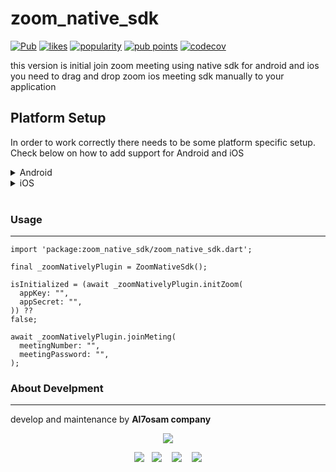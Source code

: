 # zoom_native_sdk

[![Pub](https://img.shields.io/pub/v/zoom_native_sdk.svg)](https://pub.dartlang.org/packages/zoom_native_sdk)
[![likes](https://img.shields.io/pub/likes/zoom_native_sdk)](https://pub.dev/packages/zoom_native_sdk/score)
[![popularity](https://img.shields.io/pub/popularity/zoom_native_sdk)](https://pub.dev/packages/zoom_native_sdk/score)
[![pub points](https://img.shields.io/pub/points/zoom_native_sdk)](https://pub.dev/packages/zoom_native_sdk/score)
[![codecov](https://codecov.io/gh/ABausG/zoom_native_sdk/branch/main/graph/badge.svg?token=ZXTZOL6KFO)](https://codecov.io/gh/ABausG/zoom_native_sdk)

this version is initial join zoom meeting using native sdk for android and ios
you need to drag and drop zoom ios meeting sdk manually to your application

## Platform Setup

In order to work correctly there needs to be some platform specific setup. Check below on how to add support for Android and iOS


<details><summary>Android</summary>
download zoom sdk for android by running this command in terminal

```
dart run zoom_native_sdk:download
```

</details>

<details><summary>iOS</summary>

in first you need to login to your zoom account then select your project and download ios sdk.


 <img src="https://i.ibb.co/2yvrtHF/ios-zoom-sdk.webp?raw=true"> 


after download is complete unzip file and copy two file  :-

* MobileRTC.xcframework
* MobileRTCResources.bundle

and past in **IOS** module

 <img src="https://i.ibb.co/YtHXtbz/ios-module.png?raw=true" hight="500 px"> 


then open ios in **Xcode** and click right to Runner folder and add two file to it

* MobileRTC.xcframework
* MobileRTCResources.bundle

<img src="https://i.ibb.co/C1c99F6/add-file-to-runner.png?raw=true" hight="500 px"> 
<br /> 

will be shown as this image below

<img src="https://i.ibb.co/z6byskP/xcode-file.png?raw=true" hight="500 px"> 

<br /> 

after adding this files running **pod install** to get pods for zoom in ios

by click right to ios folder and select onpen in terminal

```
pod install
```

after pod install is complete open xcode and make sure **MobileRTC.xcframework**
is added in `TARGETS/Runner/Frameworks,Libraries, and Embedded Content`

<img src="https://i.ibb.co/K21Y3Sg/add-rtc.png?raw=true" hight="500 px"> 

<br /> 

and finally in xcode go to `Pods/TARGETS/zoom_native_sdk/Frameworks and Libraries`

and add MobileRTC.xcframework to it and make sure it Do Not Embed as shown

<img src="https://i.ibb.co/NYs2Ysz/config-pod.png?raw=true" hight="500 px"> 

for more info
[ios docs](https://marketplace.zoom.us/docs/sdk/native-sdks/iOS/getting-started/install-sdk/)

</details>
<br /> 

### Usage
-------------------------

```
import 'package:zoom_native_sdk/zoom_native_sdk.dart';
```

```
final _zoomNativelyPlugin = ZoomNativeSdk();
```

```
isInitialized = (await _zoomNativelyPlugin.initZoom(
  appKey: "",
  appSecret: "",
)) ??
false;
```

```
await _zoomNativelyPlugin.joinMeting(
  meetingNumber: "",
  meetingPassword: "",
);
```

### About Develpment
-------------------------------

develop and maintenance by **Al7osam company**
<p align="center">
<img align="center" src="https://play-lh.googleusercontent.com/T04y6F4hKkzh6fygIF9S45_quM2MmLkOOlKzuAg__uskxQQ9_bxrM0lZ8t8PchRRuS0=w3840-h2160-rw?raw=true" />
</p>
<p align="center">
<a href="https://play.google.com/store/apps/dev?id=8288448436887856501" target="_blank"><img src="https://img.shields.io/badge/Google%20Play-Al7osam-darkred.svg?style=for-the-badge&logo=google&logoColor=white"></a>&nbsp;&nbsp;&nbsp;<a href="https://www.threads.net/@al7osamsolutions" target="_blank"><img src="https://img.shields.io/badge/instagram-@Al7osam-blue.svg?style=for-the-badge&logo=instagram&logoColor=white"></a>
&nbsp;&nbsp;&nbsp;<a href="https://www.facebook.com/Al7osamCompany/" target="_blank"><img src="https://img.shields.io/badge/facebook-Al7osam-darkblue.svg?style=for-the-badge&logo=Facebook&logoColor=white"></a>
 &nbsp;&nbsp;&nbsp;<a href="https://apps.apple.com/eg/developer/al7osam/id1292208382" target="_blank"><img src="https://img.shields.io/badge/apple-Al7osam-orange.svg?style=for-the-badge&logo=Apple&logoColor=white"></a>
<br>
</p>
<br>
